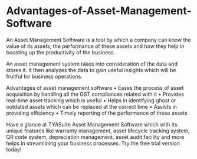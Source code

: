 # Advantages-of-Asset-Management-Software
An Asset Management Software is a tool by which a company can know the value of its assets, the performance of these assets and how they help in boosting up the productivity of the business. 

An asset management system takes into consideration of the data and stores it. It then analyzes the data to gain useful insights which will be fruitful for business operations.

Advantages of asset management software
•	Eases the process of asset acquisition by handling all the GST compliances related with it
•	Provides real-time asset tracking which is useful
•	Helps in identifying ghost or outdated assets which can be replaced at the correct time
•	Assists in providing efficiency
•	Timely reporting of the performance of these assets

Have a glance at TYASuite Asset Management Software which with its unique features like warranty management, asset lifecycle tracking system, QR code system, depreciation management, asset audit facility and more helps in streamlining your business processes. Try the free trial version today!
